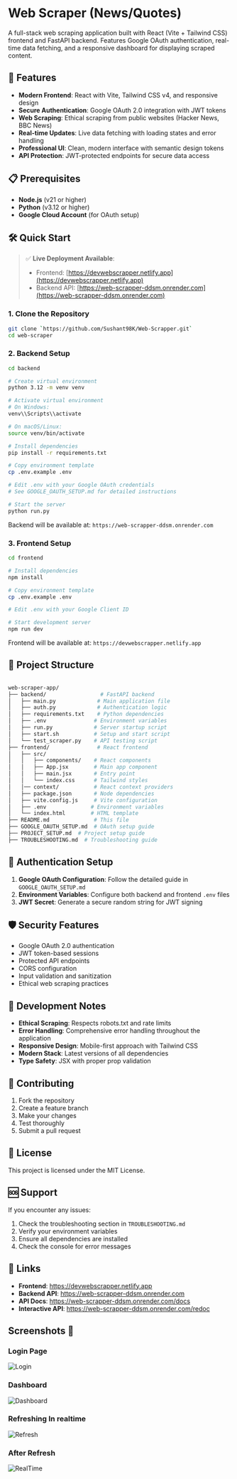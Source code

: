 # Web Scraper (News/Quotes)

A full-stack web scraping application built with React (Vite + Tailwind CSS) frontend and FastAPI backend. Features Google OAuth authentication, real-time data fetching, and a responsive dashboard for displaying scraped content.

## 🚀 Features

- **Modern Frontend**: React with Vite, Tailwind CSS v4, and responsive design
- **Secure Authentication**: Google OAuth 2.0 integration with JWT tokens
- **Web Scraping**: Ethical scraping from public websites (Hacker News, BBC News)
- **Real-time Updates**: Live data fetching with loading states and error handling
- **Professional UI**: Clean, modern interface with semantic design tokens
- **API Protection**: JWT-protected endpoints for secure data access

## 📋 Prerequisites

- **Node.js** (v21 or higher)
- **Python** (v3.12 or higher)
- **Google Cloud Account** (for OAuth setup)

## 🛠️ Quick Start
> ✅ **Live Deployment Available**:  
> - Frontend: [https://devwebscrapper.netlify.app](https://devwebscrapper.netlify.app)  
> - Backend API: [https://web-scrapper-ddsm.onrender.com](https://web-scrapper-ddsm.onrender.com)


### 1. Clone the Repository

```bash
git clone `https://github.com/Sushant98K/Web-Scrapper.git`
cd web-scraper
```

### 2. Backend Setup

```bash
cd backend

# Create virtual environment
python 3.12 -m venv venv

# Activate virtual environment
# On Windows:
venv\\Scripts\\activate

# On macOS/Linux:
source venv/bin/activate

# Install dependencies
pip install -r requirements.txt

# Copy environment template
cp .env.example .env

# Edit .env with your Google OAuth credentials
# See GOOGLE_OAUTH_SETUP.md for detailed instructions

# Start the server
python run.py
```

Backend will be available at: `https://web-scrapper-ddsm.onrender.com`

### 3. Frontend Setup


``` bash
cd frontend

# Install dependencies
npm install

# Copy environment template
cp .env.example .env

# Edit .env with your Google Client ID

# Start development server
npm run dev
```

Frontend will be available at: `https://devwebscrapper.netlify.app`

## 📁 Project Structure

``` bash

web-scraper-app/
├── backend/                 # FastAPI backend
│   ├── main.py             # Main application file
│   ├── auth.py             # Authentication logic
│   ├── requirements.txt    # Python dependencies
│   ├── .env               # Environment variables
│   ├── run.py             # Server startup script
│   ├── start.sh           # Setup and start script
│   └── test_scraper.py    # API testing script
├── frontend/               # React frontend
│   ├── src/
│   │   ├── components/    # React components
│   │   ├── App.jsx        # Main app component
│   │   ├── main.jsx       # Entry point
│   │   └── index.css      # Tailwind styles
│   │── context/           # React context providers
│   ├── package.json       # Node dependencies
│   ├── vite.config.js     # Vite configuration
│   ├── .env              # Environment variables
│   └── index.html        # HTML template
├── README.md              # This file
├── GOOGLE_OAUTH_SETUP.md  # OAuth setup guide
├── PROJECT_SETUP.md  # Project setup guide
├── TROUBLESHOOTING.md  # Troubleshooting guide

```

## 🔐 Authentication Setup

1. **Google OAuth Configuration**: Follow the detailed guide in `GOOGLE_OAUTH_SETUP.md`
2. **Environment Variables**: Configure both backend and frontend `.env` files
3. **JWT Secret**: Generate a secure random string for JWT signing

## 🛡️ Security Features

- Google OAuth 2.0 authentication
- JWT token-based sessions
- Protected API endpoints
- CORS configuration
- Input validation and sanitization
- Ethical web scraping practices

## 📝 Development Notes

- **Ethical Scraping**: Respects robots.txt and rate limits
- **Error Handling**: Comprehensive error handling throughout the application
- **Responsive Design**: Mobile-first approach with Tailwind CSS
- **Modern Stack**: Latest versions of all dependencies
- **Type Safety**: JSX with proper prop validation

## 🤝 Contributing

1. Fork the repository
2. Create a feature branch
3. Make your changes
4. Test thoroughly
5. Submit a pull request

## 📄 License

This project is licensed under the MIT License.

## 🆘 Support

If you encounter any issues:
1. Check the troubleshooting section in `TROUBLESHOOTING.md`
2. Verify your environment variables
3. Ensure all dependencies are installed
4. Check the console for error messages

## 🔗 Links

- **Frontend**: https://devwebscrapper.netlify.app
- **Backend API**: https://web-scrapper-ddsm.onrender.com
- **API Docs**: https://web-scrapper-ddsm.onrender.com/docs
- **Interactive API**: https://web-scrapper-ddsm.onrender.com/redoc

## Screenshots 📸

### Login Page

![Login](./Meta/login.png)

### Dashboard

![Dashboard](./Meta/dashboard.png)

### Refreshing In realtime

![Refresh](./Meta/refresh.png)

### After Refresh

![RealTime](./Meta/realtime.png)
